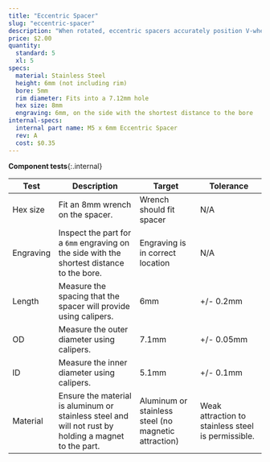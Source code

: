 ```yaml
---
title: "Eccentric Spacer"
slug: "eccentric-spacer"
description: "When rotated, eccentric spacers accurately position V-wheels on a plate such that they can firmly engage V-slot aluminum extrusions. They are only used on wheels on one side of an extrusion. Adjustments are made by using a 8mm wrench on the spacer itself."
price: $2.00
quantity:
  standard: 5
  xl: 5
specs:
  material: Stainless Steel
  height: 6mm (not including rim)
  bore: 5mm
  rim diameter: Fits into a 7.12mm hole
  hex size: 8mm
  engraving: 6mm, on the side with the shortest distance to the bore
internal-specs:
  internal part name: M5 x 6mm Eccentric Spacer
  rev: A
  cost: $0.35
---
```


**Component tests**{:.internal}

|Test         |Description  |Target       |Tolerance    |
|-------------|-------------|-------------|-------------|
|Hex size     |Fit an 8mm wrench on the spacer.|Wrench should fit spacer|N/A
|Engraving    |Inspect the part for a `6mm` engraving on the side with the shortest distance to the bore.|Engraving is in correct location|N/A
|Length       |Measure the spacing that the spacer will provide using calipers.|6mm|+/- 0.2mm
|OD           |Measure the outer diameter using calipers.|7.1mm|+/- 0.05mm
|ID           |Measure the inner diameter using calipers.|5.1mm|+/- 0.1mm
|Material     |Ensure the material is aluminum or stainless steel and will not rust by holding a magnet to the part.|Aluminum or stainless steel (no magnetic attraction)|Weak attraction to stainless steel is permissible.

